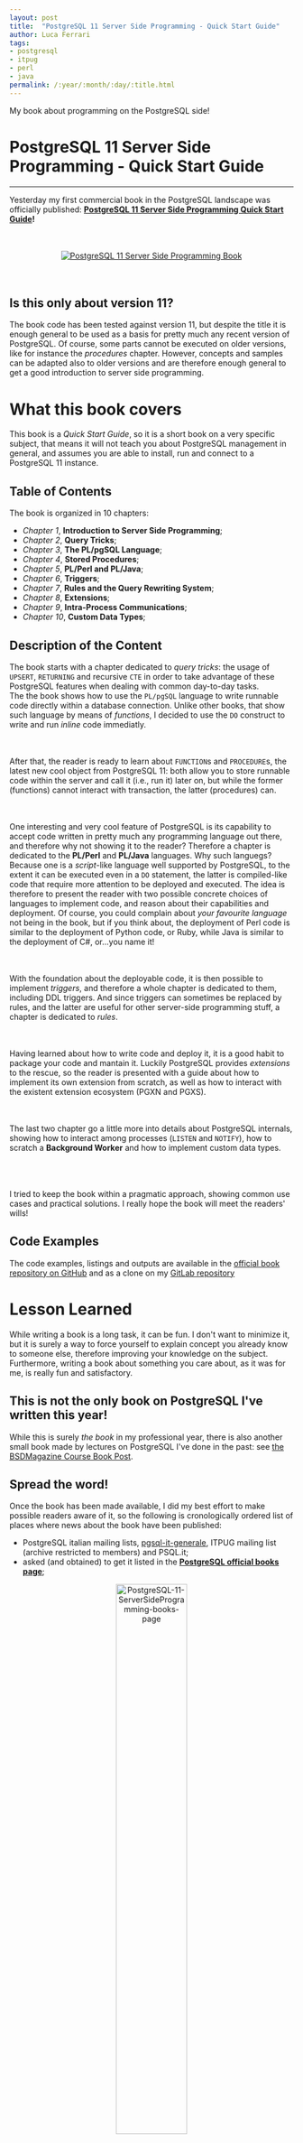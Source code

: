 ```yaml
---
layout: post
title:  "PostgreSQL 11 Server Side Programming - Quick Start Guide"
author: Luca Ferrari
tags:
- postgresql
- itpug
- perl
- java
permalink: /:year/:month/:day/:title.html
---
```

My book about programming on the PostgreSQL side!

# PostgreSQL 11 Server Side Programming - Quick Start Guide
---

Yesterday my first commercial book in the PostgreSQL landscape was officially published: **[PostgreSQL 11 Server Side Programming Quick Start Guide](https://www.packtpub.com/big-data-and-business-intelligence/postgresql-11-server-side-programming-quick-start-guide)!**

<br/>
<br/>
<center>
<a href="https://www.packtpub.com/big-data-and-business-intelligence/postgresql-11-server-side-programming-quick-start-guide" >
<img src="/images/posts/pg11ssp/cover.png" alt="PostgreSQL 11 Server Side Programming Book" />
</a>
</center>

<br/>
<br/>

## Is this only about version 11?

The book code has been tested against version 11, but despite the title it is enough general to be used as a basis for pretty much any recent version of PostgreSQL. Of course, some parts cannot be executed on older versions, like for instance the *procedures* chapter. However, concepts and samples can be adapted also to older versions and are therefore enough general to get a good introduction to server side programming.

# What this book covers

This book is a *Quick Start Guide*, so it is a short book on a very specific subject, that means it will not teach you about PostgreSQL management in general, and assumes you are able to install, run and connect to a PostgreSQL 11 instance.

## Table of Contents

The book is organized in 10 chapters:

- *Chapter 1*, **Introduction to Server Side Programming**;
- *Chapter 2*, **Query Tricks**;
- *Chapter 3*, **The PL/pgSQL Language**;
- *Chapter 4*, **Stored Procedures**;
- *Chapter 5*, **PL/Perl and PL/Java**;
- *Chapter 6*, **Triggers**;
- *Chapter 7*, **Rules and the Query Rewriting System**;
- *Chapter 8*, **Extensions**;
- *Chapter 9*, **Intra-Process Communications**;
- *Chapter 10*, **Custom Data Types**;

## Description of the Content

The book starts with a chapter dedicated to *query tricks*: the usage of `UPSERT`, `RETURNING` and recursive `CTE` in order to take advantage of these PostgreSQL features when dealing with common day-to-day tasks.
<br/>
The the book shows how to use the `PL/pgSQL` language to write runnable code directly within a database connection. Unlike other books, that show such language by means of *functions*, I decided to use the `DO` construct to write and run *inline* code immediatly.
<br/>
<br/>
<br/>

After that, the reader is ready to learn about `FUNCTION`s and `PROCEDURE`s, the latest new cool object from PostgreSQL 11: both allow you to store runnable code within the server and call it (i.e., run it) later on, but while the former (functions) cannot interact with transaction, the latter (procedures) can.
<br/>
<br/>
<br/>

One interesting and very cool feature of PostgreSQL is its capability to accept code written in pretty much any programming language out there, and therefore why not showing it to the reader? Therefore a chapter is dedicated to the **PL/Perl** and **PL/Java** languages. Why such languegs? Because one is a *script*-like language well supported by PostgreSQL, to the extent it can be executed even in a `DO` statement, the latter is compiled-like code that require more attention to be deployed and executed. The idea is therefore to present the reader with two possible concrete choices of languages to implement code, and reason about their capabilities and deployment. Of course, you could complain about *your favourite language* not being in the book, but if you think about, the deployment of Perl code is similar to the deployment of Python code, or Ruby, while Java is similar to the deployment of C#, or...you name it!
<br/>
<br/>
<br/>

With the foundation about the deployable code, it is then possible to implement *triggers*, and therefore a whole chapter is dedicated to them, including DDL triggers. And since triggers can sometimes be replaced by rules, and the latter are useful for other server-side programming stuff, a chapter is dedicated to *rules*.
<br/>
<br/>
<br/>

Having learned about how to write code and deploy it, it is a good habit to package your code and mantain it. Luckily PostgreSQL provides *extensions* to the rescue, so the reader is presented with a guide about how to implement its own extension from scratch, as well as how to interact with the existent extension ecosystem (PGXN and PGXS).
<br/>
<br/>
<br/>

The last two chapter go a little more into details about PostgreSQL internals, showing how to interact among processes (`LISTEN` and `NOTIFY`), how to scratch a **Background Worker** and how to implement custom data types.
<br/>
<br/>
<br/>
<br/>


I tried to keep the book within a pragmatic approach, showing common use cases and practical solutions. I really hope the book will meet the readers' wills!


## Code Examples

The code examples, listings and outputs are available in the [official book repository on GitHub](https://github.com/PacktPublishing/PostgreSQL-11-Quick-Start-Guide) and as a clone on my [GitLab repository](https://gitlab.com/fluca1978/postgresql-11-quick-start-guide)

# Lesson Learned

While writing a book is a long task, it can be fun. I don't want to minimize it, but it is surely a way to force yourself to explain concept you already know to someone else, therefore improving your knowledge on the subject. Furthermore, writing a book about something you care about, as it was for me, is really fun and satisfactory.


## This is not the only book on PostgreSQL I've written this year!

While this is surely *the book* in my professional year, there is also another small book made by lectures on PostgreSQL I've done in the past: see [the BSDMagazine Course Book Post](https://fluca1978.github.io/2018/06/20/PostgreSQL_Course_BSDMagazine_ebook.html).


## Spread the word!

Once the book has been made available, I did my best effort to make possible readers aware of it, so the following is cronologically ordered list of places where news about the book have been published:

- PostgreSQL italian mailing lists, [pgsql-it-generale](https://www.postgresql.org/message-id/CAKoxK%2B5btL4DmS%3DCf6noMxTkMC%2BMwToign-aH2j_%3DUqQ7wCTEA%40mail.gmail.com), ITPUG mailing list (archive restricted to members) and PSQL.it;
- asked (and obtained) to get it listed in the **[PostgreSQL official books page](https://www.postgresql.org/docs/books/)**;
<center>
<a href="https://www.packtpub.com/big-data-and-business-intelligence/postgresql-11-server-side-programming-quick-start-guide"  >
<img src="/images/posts/pg11ssp/postgresql_org_books.png" 
     width="50%"
     alt="PostgreSQL-11-ServerSideProgramming-books-page" />
</a>
</center>

- [my LinkedIn profile](https://www.linkedin.com/feed/update/urn:li:activity:6474235349601120256/);
- [blogs.perl.org](http://blogs.perl.org/users/luca_ferrari/2018/12/postgresql-11-server-side-programming---quick-start-guide.html) because, to some extent, it is related to Perl;
- my [old defunct blog](https://fluca1978.blogspot.com/2018/12/postgresql-11-server-side-programming.html) because it still has some feed aggregations somewhere;
- [Italian Planet PostgreSQL](http://www.planetpostgresql.it);
<center>
<a href="https://www.packtpub.com/big-data-and-business-intelligence/postgresql-11-server-side-programming-quick-start-guide"  >
<img src="/images/posts/pg11ssp/planet-italian.png" 
     width="40%"
     alt="Plant PostgreSQL Italian" />
</a>
</center>


- [Modena Linux Users' Group - ConoscereLinux](https://conoscerelinux.org/) newsletter
<center>
<a href="https://www.packtpub.com/big-data-and-business-intelligence/postgresql-11-server-side-programming-quick-start-guide"  >
<img src="/images/posts/pg11ssp/conoscerelinux.png" 
     width="70%"
     alt="Conoscere Linux Mailing List" />
</a>
</center>

- official [Planet PostgreSQL](https://planet.postgresql.org)
<center>
<a href="https://www.packtpub.com/big-data-and-business-intelligence/postgresql-11-server-side-programming-quick-start-guide"  >
<img src="/images/posts/pg11ssp/planet-postgresql.png" 
     width="70%"
     alt="Planet PostgreSQL" />
</a>
</center>

<center>
<a href="https://www.packtpub.com/big-data-and-business-intelligence/postgresql-11-server-side-programming-quick-start-guide"  >
<img src="/images/posts/pg11ssp/planet-postgresql-feed.png" 
     width="50%"
     alt="Planet PostgreSQL Feed" />
</a>
</center>


<br/>
<br/>
If you are aware of some other Users' Group or mailing list or place that can be interest in knowing about the book, please make it aware of, or drop me an email and I will do!

# Just in Time for Christmas!

Thanks to the people at Packt, I got my copies before Christmas!
<br/>
<br/>
<center>
<img src="/images/posts/pg11ssp/packt-book.png" alt="Printed copy of the book" width="60%" />
</center>
<br/>
<br/>
And in the meantime I've also created my **[Amazon Author Profile](https://www.amazon.com/{{ site.footer-links.amazon }})**.
